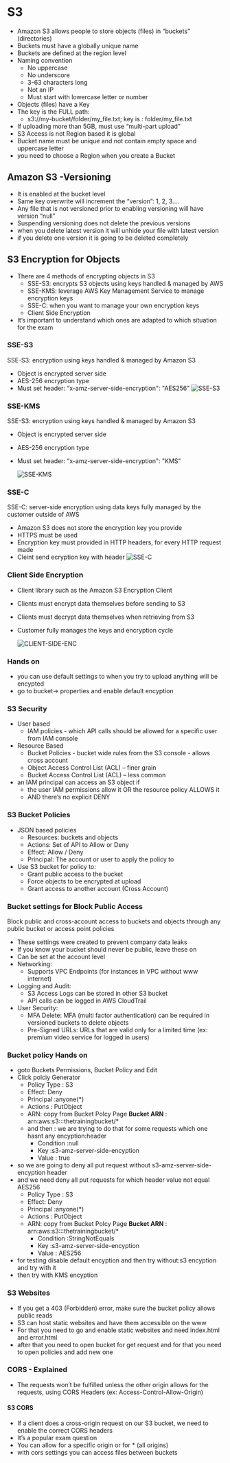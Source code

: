 # S3
* Amazon S3 allows people to store objects (files) in “buckets” (directories)
* Buckets must have a globally unique name
* Buckets are defined at the region level
* Naming convention
  * No uppercase
  * No underscore
  * 3-63 characters long
  * Not an IP
  * Must start with lowercase letter or number
 * Objects (files) have a Key 
 * The key is the FULL path: 
   * s3://my-bucket/folder/my_file.txt; key is : folder/my_file.txt
 * If uploading more than 5GB, must use “multi-part upload”
 * S3 Access is not Region based it is global 
 * Bucket name must be unique and not contain empty space and uppercase letter
 * you need to choose a Region when you create a Bucket
## Amazon S3 -Versioning
* It is enabled at the bucket level
* Same key overwrite will increment the “version”: 1, 2, 3….
* Any file that is not versioned prior to enabling versioning will have version “null”
* Suspending versioning does not delete the previous versions
* when you delete latest version it will unhide your file with latest version 
* if you delete one version it is going to be deleted completely
## S3 Encryption for Objects
* There are 4 methods of encrypting objects in S3
  * SSE-S3: encrypts S3 objects using keys handled & managed by AWS
  * SSE-KMS: leverage AWS Key Management Service to manage encryption keys
  * SSE-C: when you want to manage your own encryption keys
  * Client Side Encryption 
* It’s important to understand which ones are adapted to which situation
for the exam
### SSE-S3
SSE-S3: encryption using keys handled & managed by Amazon S3
* Object is encrypted server side
* AES-256 encryption type
* Must set header: “x-amz-server-side-encryption": "AES256"
  ![SSE-S3](/images/SSE-S3.PNG "SSE-S3") 
### SSE-KMS
SSE-S3: encryption using keys handled & managed by Amazon S3
* Object is encrypted server side
* AES-256 encryption type
* Must set header: “x-amz-server-side-encryption": "KMS"
  
  ![SSE-KMS](/images/SSE-KMS.PNG "SSE-KMS")   
### SSE-C
SSE-C: server-side encryption using data keys fully managed by the customer outside of AWS
* Amazon S3 does not store the encryption key you provide
* HTTPS must be used
* Encryption key must provided in HTTP headers, for every HTTP request made
* Cleint send ecryption key with header 
  ![SSE-C](/images/SSE-C.PNG "SSE-C") 

### Client Side Encryption
 * Client library such as the Amazon S3 Encryption Client 
 * Clients must encrypt data themselves before sending to S3 
 * Clients must decrypt data themselves when retrieving from S3 
 * Customer fully manages the keys and encryption cycle

    ![CLIENT-SIDE-ENC](/images/CLIENT-SIDE-ENC.PNG "CLIENT-SIDE-ENC") 
### Hands on 
* you can use default settings to when you try to upload anything will be encypted
* go to bucket-> properties and enable default encyption
### S3 Security
* User based
  * IAM policies - which API calls should be allowed for a specific user from IAM console
* Resource Based
  * Bucket Policies - bucket wide rules from the S3 console - allows cross account
  * Object Access Control List (ACL) – finer grain
  * Bucket Access Control List (ACL) – less common
* an IAM principal can access an S3 object if
  * the user IAM permissions allow it OR the resource policy ALLOWS it
  * AND there’s no explicit DENY
### S3 Bucket Policies
* JSON based policies 
  * Resources: buckets and objects 
  * Actions: Set of API to Allow or Deny 
  * Effect: Allow / Deny 
  * Principal: The account or user to apply the policy to
* Use S3 bucket for policy to: 
  * Grant public access to the bucket 
  * Force objects to be encrypted at upload 
  * Grant access to another account (Cross Account) 
### Bucket settings for Block Public Access
Block public and cross-account access to buckets and objects through any public bucket or access point policies
* These settings were created to prevent company data leaks
* If you know your bucket should never be public, leave these on
* Can be set at the account level
* Networking:
  * Supports VPC Endpoints (for instances in VPC without www internet)
* Logging and Audit:
  * S3 Access Logs can be stored in other S3 bucket
  * API calls can be logged in AWS CloudTrail
* User Security:
  * MFA Delete: MFA (multi factor authentication) can be required in versioned buckets to delete objects
  * Pre-Signed URLs: URLs that are valid only for a limited time (ex: premium video service for logged in users)

### Bucket policy Hands on
* goto Buckets Permissions, Bucket Policy and Edit
* Click polciy Generator 
  * Policy Type : S3
  * Effect: Deny
  * Principal :anyone(*)
  * Actions : PutObject
  * ARN: copy from Bucket Polcy Page **Bucket ARN** : arn:aws:s3:::thetrainingbucket/*
  * and then : we are trying to do that for some requests which one hasnt any encyption:header
    * Condition :null
    * Key :s3-amz-server-side-encyption
    * Value : true
* so we are going to deny all put request without  s3-amz-server-side-encyption header
* and we need deny all put requests for which header value not equal AES256
  * Policy Type : S3
  * Effect: Deny
  * Principal :anyone(*)
  * Actions : PutObject
  * ARN: copy from Bucket Polcy Page **Bucket ARN** : arn:aws:s3:::thetrainingbucket/*
    * Condition :StringNotEquals
    * Key :s3-amz-server-side-encyption
    * Value : AES256
* for testing disable default encyption and then try without:s3 encyption and try with it 
* then try with KMS encyption
### S3 Websites
 * If you get a 403 (Forbidden) error, make sure the bucket policy allows public reads
 * S3 can host static websites and have them accessible on the www
 * For that you need to go and enable static websites and need index.html and error.html
 * after that you need to open bucket for get request and for that you need to open policies and add new one
### CORS - Explained
  * The requests won’t be fulfilled unless the other origin allows for the requests, using CORS Headers (ex: Access-Control-Allow-Origin)
#### S3 CORS
  * If a client does a cross-origin request on our S3 bucket, we need to enable the correct CORS headers
  * It’s a popular exam question 
  * You can allow for a specific origin or for * (all origins)
  * with cors settings you can access files between buckets 

